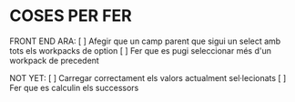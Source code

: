 COSES PER FER
============

FRONT END ARA:
[ ] Afegir que un camp parent que sigui un select amb tots els workpacks de option
[ ] Fer que es pugi seleccionar més d'un workpack de precedent

NOT YET:
[ ] Carregar correctament els valors actualment sel·lecionats
[ ] Fer que es calculin els successors
